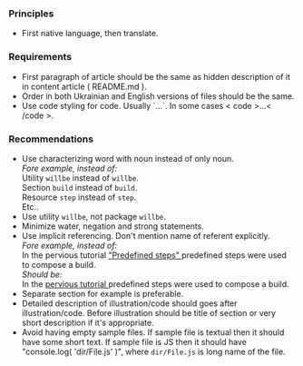 ### Principles

- First native language, then translate.

### Requirements

- First paragraph of article should be the same as hidden description of it in content article ( README.md ).
- Order in both Ukrainian and English versions of files should be the same.
- Use code styling for code. Usually \`...\`. In some cases < code >...< /code >.

### Recommendations

- Use characterizing word with noun instead of only noun.
<br>*Fore example, instead of:*<br>
Utility `willbe` instead of `willbe`.<br>
Section `build` instead of `build`.<br>
Resource `step` instead of `step`.<br>
Etc..
- Use utility `willbe`, not package `willbe`.
- Minimize water, negation and strong statements.
- Use implicit referencing. Don't mention name of referent explicitly.
<br>*Fore example, instead of:*<br>
In the pervious tutorial [ "Predefined steps" ](PredefinedSteps.md) predefined steps were used to compose a build.
<br>*Should be:*<br>
In the [ pervious tutorial ](PredefinedSteps.md) predefined steps were used to compose a build.
- Separate section for example is preferable.
- Detailed description of illustration/code should goes after illustration/code. Before illustration should be title of section or very short description if it's appropriate.
- Avoid having empty sample files. If sample file is textual then it should have some short text. If sample file is JS then it should have "console.log( 'dir/File.js' )", where `dir/File.js` is long name of the file.
